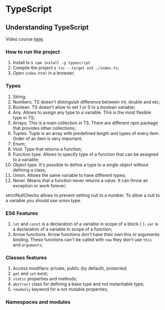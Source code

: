 # TypeScript

## Understanding TypeScript

Video course [here](https://www.udemy.com/course/understanding-typescript).

### How to run the project
1. Install ts ```$ npm install -g typescript```
1. Compile the project ```$ tsc --target es5 ./index.ts```;
1. Open ```index.html``` in a browser;

### Types

1. String;
1. Numbers. TS doesn't distinguish difference between int, double and etc;
1. Boolean. TS doesn't allow to set 1 or 0 to a boolean variable;
1. Any. Allows to assign any type to a variable. This is the most flexible type in TS; 
1. Arrays; This is a main collection in TS. There are different npm package that provides other collections;
1. Tuples. Tuple is an array with predefined length and types of every item. Order of an item is very important.
1. Enum;
1. Void. Type that returns a function;
1. Function type. Allows to specify type of a function that can be assigned to a variable;
1. Object type. It's possible to define a type to a single object without defining a class;
1. Union. Allows the same variable to have different types;
1. Never. Means that a function never returns a value. It can throw an exception or work forever;

strictNullChecks allows to prevent setting null to a number. To allow a null to a variable you should use union type.

### ES6 Features

1. ```let``` and ```const``` is a declaration of a variable in scope of a block { }. ```var``` is a declaration of a variable in scope of a function;
1. Arrow functions. Arrow functions don't have their own this or arguments binding. These functions can't be called with ```new``` they don't use ```this``` and ```arguments```;

### Classes features

1. Access modifiers: private, public (by default), protected;
1. ```get``` and ```set``` exist;
1. ```static``` properties and methods;
1. ```abstract``` class for defining a base type and not instantiable type;
1. ```readonly``` keyword for a not mutable properties;

### Namespaces and modules
